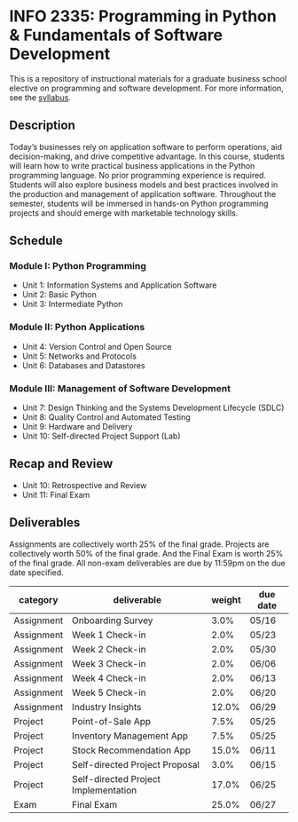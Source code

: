 # INFO 2335: Programming in Python & Fundamentals of Software Development

This is a repository of instructional materials for a graduate business school elective on programming and software development. For more information, see the [syllabus](/syllabus-20180514.pdf).

## Description

Today’s businesses rely on application software to perform operations, aid decision-making, and drive competitive advantage. In this course, students will learn how to write practical business applications in the Python programming language. No prior programming experience is required. Students will also explore business models and best practices involved in the production and management of application software. Throughout the semester, students will be immersed in hands-on Python programming projects and should emerge with marketable technology skills.

## Schedule

### Module I: Python Programming

  + Unit 1: Information Systems and Application Software
  + Unit 2: Basic Python
  + Unit 3: Intermediate Python

### Module II: Python Applications

  + Unit 4: Version Control and Open Source
  + Unit 5: Networks and Protocols
  + Unit 6: Databases and Datastores

### Module III: Management of Software Development

  + Unit 7: Design Thinking and the Systems Development Lifecycle (SDLC)
  + Unit 8: Quality Control and Automated Testing
  + Unit 9: Hardware and Delivery
  + Unit 10: Self-directed Project Support (Lab)

## Recap and Review

  + Unit 10: Retrospective and Review
  + Unit 11: Final Exam

## Deliverables

Assignments are collectively worth 25% of the final grade. Projects are collectively worth 50% of the final grade. And the Final Exam is worth 25% of the final grade. All non-exam deliverables are due by 11:59pm on the due date specified.

category | deliverable | weight | due date
--- | --- | --- | ---
Assignment | Onboarding Survey | 3.0% | 05/16
Assignment | Week 1 Check-in | 2.0% | 05/23
Assignment | Week 2 Check-in | 2.0% | 05/30
Assignment | Week 3 Check-in | 2.0% | 06/06
Assignment | Week 4 Check-in | 2.0% | 06/13
Assignment | Week 5 Check-in | 2.0% | 06/20
Assignment | Industry Insights | 12.0% | 06/29
Project | Point-of-Sale App | 7.5% | 05/25
Project | Inventory Management App | 7.5% | 05/25
Project | Stock Recommendation App | 15.0% | 06/11
Project | Self-directed Project Proposal | 3.0% | 06/15
Project | Self-directed Project Implementation | 17.0% | 06/25
Exam | Final Exam | 25.0% | 06/27
